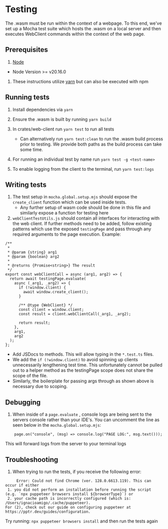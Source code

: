 # Testing

The .wasm must be run within the context of a webpage. To this end, we've set up a Mocha
test suite which hosts the .wasm on a local server and then executes WebClient commands
within the context of the web page.

## Prerequisites 

1. [Node](https://nodejs.org/en/download/package-manager)
  - Node Version >= v20.16.0
1. These instructions utilize [yarn](https://classic.yarnpkg.com/lang/en/docs/install) but can also be executed with npm

## Running tests

1. Install dependencies via `yarn`
1. Ensure the .wasm is built by running `yarn build`
1. In crates/web-client run `yarn test` to run all tests

   - Can alternatively run `yarn test:clean` to run the .wasm build process prior to testing. We provide both paths as the build process can take some time.

1. For running an individual test by name run `yarn test -g <test-name>`
1. To enable logging from the client to the terminal, run `yarn test:logs` 

## Writing tests

1. The test setup in `mocha.global.setup.mjs` should expose the `create_client` function which can be used inside tests.
   - Any further setup of wasm code should be done in this file and similarly expose a function for testing here
1. `webClientTestUtils.js` should contain all interfaces for interacting with the web client. If further methods need to be added, follow existing patterns which use the exposed `testingPage` and pass through any required arguments to the page execution. Example:

```
/**
 *
 * @param {string} arg1
 * @param {boolean} arg2
 *
 * @returns {Promise<string>} The result
 */
export const webClientCall = async (arg1, arg2) => {
  return await testingPage.evaluate(
    async (_arg1, _arg2) => {
      if (!window.client) {
        await window.create_client();
      }

      /** @type {WebClient} */
      const client = window.client;
      const result = client.webClientCall(_arg1, _arg2);

      return result;
    },
    arg1,
    arg2
  );
};
```

- Add JSDocs to methods. This will allow typing in the `*.test.ts` files.
- We add the `if (!window.client)` to avoid spinning up clients unnecessarily lengthening test time. This unfortunately cannot be pulled out to a helper method as the testingPage scope does not share the scope of the file.
- Similarly, the boilerplate for passing args through as shown above is necessary due to scoping.

## Debugging

1. When inside of a `page.evaluate` , console logs are being sent to the servers console rather than your IDE's. You can uncomment the line as seen below in the `mocha.global.setup.mjs`:

```
    page.on("console", (msg) => console.log("PAGE LOG:", msg.text()));
```

This will forward logs from the server to your terminal logs

## Troubleshooting

1. When trying to run the tests, if you receive the following error:

```
     Error: Could not find Chrome (ver. 128.0.6613.119). This can occur if either
 1. you did not perform an installation before running the script (e.g. `npx puppeteer browsers install ${browserType}`) or
 2. your cache path is incorrectly configured (which is: /Users/ignacioamigo/.cache/puppeteer).
For (2), check out our guide on configuring puppeteer at https://pptr.dev/guides/configuration.
```

Try running: `npx puppeteer browsers install` and then run the tests again
